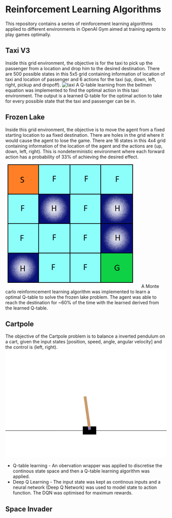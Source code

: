 # Reinforcement Learning Algorithms
This repository contains a series of reinforcement learning algorithms applied to different environments in OpenAI Gym aimed at training agents to play games optimally.

## Taxi V3
Inside this grid environment, the objective is for the taxi to pick up the passenger from a location and drop him to the desired destination. There are 500 possible states in this 5x5 grid containing information of location of taxi and location of passenger and 6 actions for the taxi (up, down, left, right, pickup and dropoff). 
![taxi](./img/taxi.png=100x)
A Q-table learning from the bellmen equation was implemented to find the optimal action in this taxi environment. The output is a learned Q-table for the optimal action to take for every possible state that the taxi and passenger can be in. 

## Frozen Lake
Inside this grid environment, the objective is to move the agent from a fixed starting location to aa fixed destination. There are holes in the grid where it would cause the agent to lose the game. There are 16 states in this 4x4 grid containing information of the location of the agent and the actions are (up, down, left, right). This is nondeterministic environment where each forward action has a probability of 33% of achieving the desired effect. 
![frozenlake](./img/Frozen_Lake.png)
A Monte carlo reinformcement learning algorithm was implemented to learn a optimal Q-table to solve the frozen lake problem. The agent was able to reach the destination for ~60% of the time with the learned derived from the learned Q-table. 

## Cartpole
The objective of the Cartpole problem is to balance a inverted pendulum on a cart, given the input states [position, speed, angle, angular velocity] and the control is (left, right). 
![Cartpole](./img/cartpole.jpg)
* Q-table learning - An obervation wrapper was applied to discretise the continous state space and then a Q-table learning algorithm was applied. 
* Deep Q Learning - The input state was kept as continous inputs and a neural network (Deep Q Network) was used to model state to action function. The DQN was optimised for maximum rewards. 

## Space Invader
